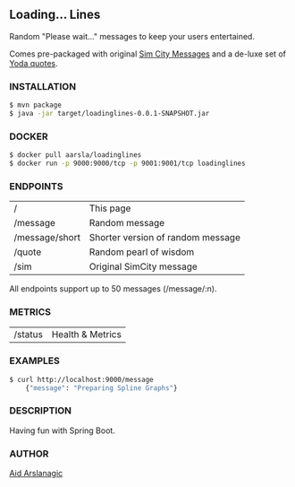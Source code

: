 ## Loading... Lines

Random "Please wait..." messages to keep your users entertained.

Comes pre-packaged with original [Sim City Messages](https://gamefaqs.gamespot.com/pc/561176-simcity-4/faqs/22135) and a de-luxe set of [Yoda quotes](http://www.planetofsuccess.com/blog/2017/wise-yoda-quotes/).

### INSTALLATION

```bash
$ mvn package
$ java -jar target/loadinglines-0.0.1-SNAPSHOT.jar
```

### DOCKER

```bash
$ docker pull aarsla/loadinglines
$ docker run -p 9000:9000/tcp -p 9001:9001/tcp loadinglines
```

### ENDPOINTS

|               |               |
| ------------- |:--------------|
| /      | This page |
| /message      | Random message      |
| /message/short | Shorter version of random message      |
| /quote | Random pearl of wisdom   |
| /sim | Original SimCity message      |

All endpoints support up to 50 messages (/message/:n).

### METRICS

|               |               |
| ------------- |:--------------|
| /status      | Health & Metrics |

### EXAMPLES

```bash
$ curl http://localhost:9000/message
    {"message": "Preparing Spline Graphs"}
```

### DESCRIPTION

Having fun with Spring Boot.

### AUTHOR

[Aid Arslanagic](https://github.com/aarsla)